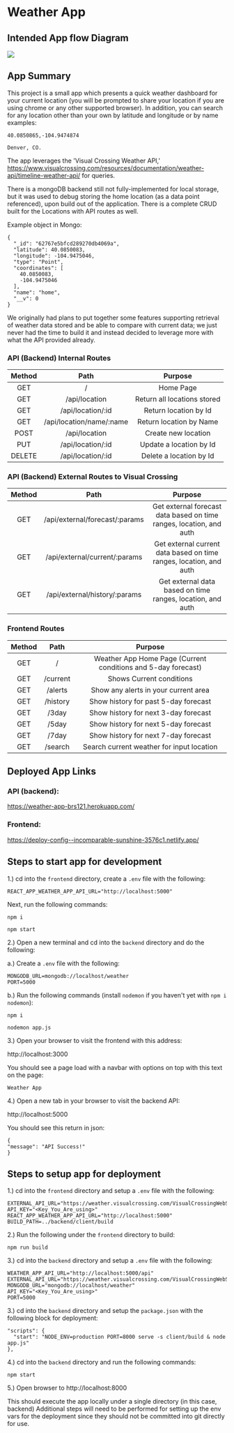 # Weather App

## Intended App flow Diagram

<img src="./Weather_App.svg">

## App Summary

This project is a small app which presents a quick weather dashboard for your current location
(you will be prompted to share your location if you are using chrome or any other supported browser). In addition,
you can search for any location other than your own by latitude and longitude or by name examples:

`40.0850865,-104.9474874`

`Denver, CO.`

The app leverages the 'Visual Crossing Weather API,' https://www.visualcrossing.com/resources/documentation/weather-api/timeline-weather-api/ for queries.

There is a mongoDB backend still not fully-implemented for local storage, but it was used to debug storing the home location
(as a data point referenced), upon build out of the application. There is a complete CRUD built for the Locations with API routes as well.

Example object in Mongo:

```
{
  "_id": "62767e5bfcd289270db4069a",
  "latitude": 40.0850083,
  "longitude": -104.9475046,
  "type": "Point",
  "coordinates": [
    40.0850083,
    -104.9475046
  ],
  "name": "home",
  "__v": 0
}
```

We originally had plans to put together some features supporting retrieval of weather data stored and be able to compare with current
data; we just never had the time to build it and instead decided to leverage more with what the API provided already.


### API (Backend) Internal Routes
| Method |           Path           |                      Purpose                     |
|:------:|:------------------------:|:------------------------------------------------:|
|   GET  |             /            |                     Home Page                   |
|   GET  |        /api/location     |             Return all locations stored          |
|   GET  |     /api/location/:id    |                Return location by Id             |
|   GET  | /api/location/name/:name |               Return location by Name            |
|  POST  |       /api/location      |                Create new location               |
|   PUT  |     /api/location/:id    |             Update a location by Id              |
| DELETE |     /api/location/:id    |              Delete a location by Id             |


### API (Backend) External Routes to Visual Crossing
| Method |           Path           |                      Purpose                     |
|:------:|:---------------------------------:|:--------------------------------------------------------------------:|
|   GET  |   /api/external/forecast/:params  |  Get external forecast data based on time ranges, location, and auth |
|   GET  |   /api/external/current/:params   |  Get external current data based on time ranges, location, and auth  |
|   GET  |   /api/external/history/:params   |  Get external data based on time ranges, location, and auth          |


### Frontend Routes
| Method |           Path           |                      Purpose                     |
|:------:|:---------------------------------:|:--------------------------------------------------------------------:|
|   GET  |   /                               |  Weather App Home Page (Current conditions and 5-day forecast)       |
|   GET  |   /current                        |  Shows Current conditions                                            |
|   GET  |   /alerts                         |  Show any alerts in your current area                                |
|   GET  |   /history                        |  Show history for past 5-day forecast                                |
|   GET  |   /3day                           |  Show history for next 3-day forecast                                |
|   GET  |   /5day                           |  Show history for next 5-day forecast                                |
|   GET  |   /7day                           |  Show history for next 7-day forecast                                |
|   GET  |   /search                         |  Search current weather for input location                           |

## Deployed App Links

### API (backend):

https://weather-app-brs121.herokuapp.com/

### Frontend:

https://deploy-config--incomparable-sunshine-3576c1.netlify.app/

## Steps to start app for development

1.) cd into the `frontend` directory, create a `.env` file with the following:

`REACT_APP_WEATHER_APP_API_URL="http://localhost:5000"`

 Next, run the following commands:

`npm i`

`npm start`

2.) Open a new terminal and cd into the `backend` directory and do the following:

  a.) Create a `.env` file with the following:
  ```
  MONGODB_URL=mongodb://localhost/weather
  PORT=5000
  ```
  b.) Run the following commands (install `nodemon` if you haven't yet with `npm i nodemon`):

  `npm i`

  `nodemon app.js`

3.) Open your browser to visit the frontend with this address:

http://localhost:3000

You should see a page load with a navbar with options on top with this text on the page:

`Weather App`

4.) Open a new tab in your browser to visit the backend API:

http://localhost:5000

You should see this return in json:

```
{
"message": "API Success!"
}
```

## Steps to setup app for deployment

1.) cd into the `frontend` directory and setup a `.env` file with the following:

```
EXTERNAL_API_URL="https://weather.visualcrossing.com/VisualCrossingWebServices/rest"
API_KEY="<Key_You_Are_using>"
REACT_APP_WEATHER_APP_API_URL="http://localhost:5000"
BUILD_PATH=../backend/client/build
```

2.) Run the following under the `frontend` directory to build:

```
npm run build
```

3.) cd into the `backend` directory and setup a `.env` file with the following:

```
WEATHER_APP_API_URL="http://localhost:5000/api"
EXTERNAL_API_URL="https://weather.visualcrossing.com/VisualCrossingWebServices/rest"
MONGODB_URL="mongodb://localhost/weather"
API_KEY="<Key_You_Are_using>"
PORT=5000
```

3.) cd into the `backend` directory and setup the `package.json` with the following block for deployment:

```
"scripts": {
  "start": "NODE_ENV=production PORT=8000 serve -s client/build & node app.js"
},
```

4.) cd into the `backend` directory and run the following commands:

```
npm start
```

5.) Open browser to http://localhost:8000

This should execute the app locally under a single directory (in this case, backend)
Additional steps will need to be performed for setting up the env vars for the deployment since
they should not be committed into git directly for use.
